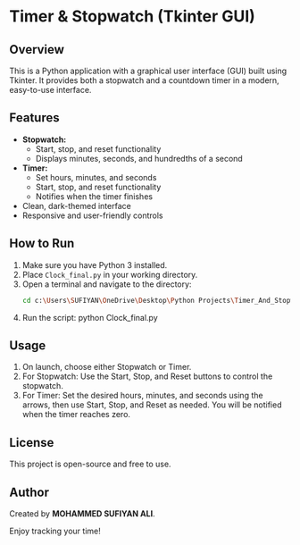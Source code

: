 # Timer & Stopwatch (Tkinter GUI)

## Overview
This is a Python application with a graphical user interface (GUI) built using Tkinter. It provides both a stopwatch and a countdown timer in a modern, easy-to-use interface.

## Features
- **Stopwatch:**  
  - Start, stop, and reset functionality
  - Displays minutes, seconds, and hundredths of a second
- **Timer:**  
  - Set hours, minutes, and seconds
  - Start, stop, and reset functionality
  - Notifies when the timer finishes
- Clean, dark-themed interface
- Responsive and user-friendly controls

## How to Run

1. Make sure you have Python 3 installed.
2. Place `Clock_final.py` in your working directory.
3. Open a terminal and navigate to the directory:
   ```bash
   cd c:\Users\SUFIYAN\OneDrive\Desktop\Python Projects\Timer_And_Stopwatch
4. Run the script:
    python Clock_final.py

## Usage
1. On launch, choose either Stopwatch or Timer.
2. For Stopwatch:
    Use the Start, Stop, and Reset buttons to control the stopwatch.
3. For Timer:
    Set the desired hours, minutes, and seconds using the arrows, then use Start, Stop, and Reset as needed.
    You will be notified when the timer reaches zero.

## License
This project is open-source and free to use.

## Author
Created by **MOHAMMED SUFIYAN ALI**.

Enjoy tracking your time!